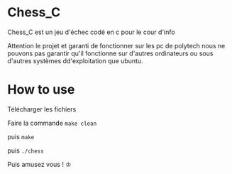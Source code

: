
# Chess_C

Chess_C est un jeu d'échec codé en c pour le cour d'info 

Attention le projet et garanti de fonctionner sur les pc de polytech
nous ne pouvons pas garantir qu'il fonctionne sur d'autres ordinateurs ou sous d'autres systèmes dd'exploitation que ubuntu.


# How to use

Télécharger les fichiers 

Faire la commande `make clean`

puis `make`

puis `./chess`

Puis amusez vous ! ♔



